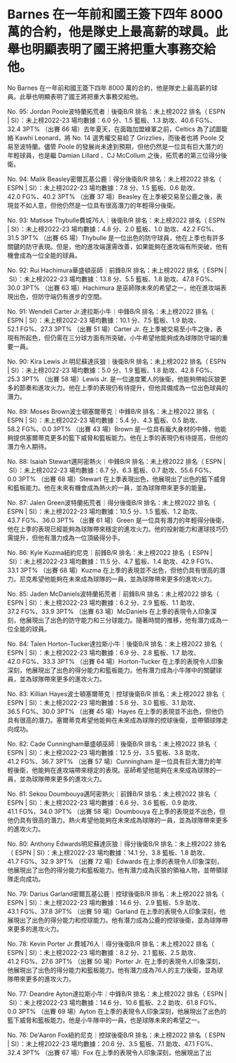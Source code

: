 #  Barnes 在一年前和國王簽下四年 8000 萬的合約，他是隊史上最高薪的球員。此舉也明顯表明了國王將把重大事務交給他。

 No 
  Barnes 在一年前和國王簽下四年 8000 萬的合約，他是隊史上最高薪的球員。此舉也明顯表明了國王將把重大事務交給他。

 No. 95: Jordan Poole波特蘭拓荒者｜後衛B/R 排名：未上榜2022 排名（ ESPN | SI）：未上榜2022-23 場均數據：6.0 分、1.5 籃板、1.3 助攻、40.6 FG%、32.4 3PT% （出賽 66 場）去年夏天，在面臨加盟綠軍之前，Celtics 為了試圖籠絡 Kawhi Leonard，將 No. 14 選秀權交易給了 Grizzlies，而後者也將 Poole 交易至波特蘭。儘管 Poole 的發展尚未達到預期，但他仍然是一位具有巨大潛力的年輕球員，也是繼 Damian Lillard 、CJ McCollum 之後，拓荒者的第三位得分後衛。

 No. 94: Malik Beasley密爾瓦基公鹿｜得分後衛B/R 排名：未上榜2022 排名（ ESPN | SI）：未上榜2022-23 場均數據：7.8 分、1.5 籃板、0.6 助攻、42.0 FG%、40.2 3PT% （出賽 37 場）Beasley 在上季被交易至公鹿之後，表現並不如人意，但他仍然是一位具有很高潛力的年輕得分後衛。

 No. 93: Matisse Thybulle費城76人｜後衛B/R 排名：未上榜2022 排名（ ESPN | SI）：未上榜2022-23 場均數據：4.8 分、2.0 籃板、1.0 助攻、42.2 FG%、31.5 3PT% （出賽 65 場）Thybulle 是一位出色的防守球員，他在上季也有許多關鍵的防守表現。但是，他的進攻端還需改善，如果能夠在進攻端有所突破，他有機會成為一位全能的球員。

 No. 92: Rui Hachimura華盛頓巫師｜前鋒B/R 排名：未上榜2022 排名（ ESPN | SI）：未上榜2022-23 場均數據：13.8 分、5.5 籃板、1.8 助攻、47.8 FG%、30.0 3PT% （出賽 63 場）Hachimura 是巫師隊未來的希望之一，他在進攻端表現出色，但防守端仍有進步的空間。

 No. 91: Wendell Carter Jr.達拉斯小牛｜中鋒B/R 排名：未上榜2022 排名（ ESPN | SI）：未上榜2022-23 場均數據：10.1 分、7.5 籃板、1.9 助攻、52.1 FG%、27.3 3PT% （出賽 51 場）Carter Jr. 在上季被交易至小牛之後，表現有所起色，但仍需在三分球方面有所突破。小牛希望他能夠成為球隊防守端的重要一員。

 No. 90: Kira Lewis Jr.明尼蘇達灰狼｜後衛B/R 排名：未上榜2022 排名（ ESPN | SI）：未上榜2022-23 場均數據：5.0 分、1.9 籃板、1.8 助攻、42.8 FG%、25.3 3PT% （出賽 58 場）Lewis Jr. 是一位速度驚人的後衛，他能夠帶給灰狼更多的節奏和進攻火力。他在上季的表現仍有待提升，但他具備成為一位出色球員的潛力。

 No. 89: Moses Brown波士頓塞爾蒂克｜中鋒B/R 排名：未上榜2022 排名（ ESPN | SI）：未上榜2022-23 場均數據：5.4 分、4.3 籃板、0.5 助攻、58.2 FG%、0.0 3PT% （出賽 43 場）Brown 是一位具有龐大身材的中鋒，他能夠提供塞爾蒂克更多的籃下威脅和籃板能力。他在上季的表現仍有待提高，但他的潛力令人期待。

 No. 88: Isaiah Stewart邁阿密熱火｜中鋒B/R 排名：未上榜2022 排名（ ESPN | SI）：未上榜2022-23 場均數據：6.7 分、6.3 籃板、0.7 助攻、55.6 FG%、0.0 3PT% （出賽 68 場）Stewart 在上季表現出色，他展現出了出色的籃下威脅和籃板能力。他在未來有機會成為熱火的一員，並為球隊帶來更多的能量。

 No. 87: Jalen Green波特蘭拓荒者｜得分後衛B/R 排名：未上榜2022 排名（ ESPN | SI）：未上榜2022-23 場均數據：10.5 分、1.5 籃板、1.2 助攻、43.7 FG%、36.0 3PT% （出賽 61 場）Green 是一位具有潛力的年輕得分後衛，他在上季的表現已經能夠為球隊帶來穩定的進攻火力。他的投射能力和運球技巧仍需提升，但他有潛力成為一位頂級得分手。

 No. 86: Kyle Kuzma紐約尼克｜前鋒B/R 排名：未上榜2022 排名（ ESPN | SI）：未上榜2022-23 場均數據：11.5 分、4.7 籃板、1.4 助攻、42.9 FG%、33.1 3PT% （出賽 68 場）Kuzma 在上季的表現並不出色，但他仍具有很高的潛力。尼克希望他能夠在未來成為球隊的一員，並為球隊帶來更多的進攻火力。

 No. 85: Jaden McDaniels波特蘭拓荒者｜前鋒B/R 排名：未上榜2022 排名（ ESPN | SI）：未上榜2022-23 場均數據：6.2 分、2.9 籃板、1.1 助攻、37.2 FG%、33.9 3PT% （出賽 63 場）McDaniels 在上季的表現令人印象深刻，他展現出了出色的防守能力和三分球能力。隨著時間的推移，他有潛力成為一位全能的球員。

 No. 84: Talen Horton-Tucker達拉斯小牛｜後衛B/R 排名：未上榜2022 排名（ ESPN | SI）：未上榜2022-23 場均數據：6.9 分、2.8 籃板、1.7 助攻、42.0 FG%、33.3 3PT% （出賽 64 場）Horton-Tucker 在上季的表現令人印象深刻，他展現出了出色的得分能力和籃板能力。他有潛力成為小牛隊中的關鍵球員，並為球隊帶來更多的進攻火力。

 No. 83: Killian Hayes波士頓塞爾蒂克｜控球後衛B/R 排名：未上榜2022 排名（ ESPN | SI）：未上榜2022-23 場均數據：5.6 分、3.0 籃板、3.1 助攻、36.5 FG%、30.0 3PT% （出賽 45 場）Hayes 在上季的表現並不出色，但他仍具有很高的潛力。塞爾蒂克希望他能夠在未來成為球隊的控球後衛，並帶領球隊走向成功。

 No. 82: Cade Cunningham華盛頓巫師｜後衛B/R 排名：未上榜2022 排名（ ESPN | SI）：未上榜2022-23 場均數據：12.5 分、3.5 籃板、3.8 助攻、41.2 FG%、36.7 3PT% （出賽 57 場）Cunningham 是一位具有巨大潛力的年輕後衛，他能夠在進攻端帶來穩定的表現。巫師希望他能夠在未來成為球隊的一員，並為球隊帶來更多的進攻火力。

 No. 81: Sekou Doumbouya邁阿密熱火｜前鋒B/R 排名：未上榜2022 排名（ ESPN | SI）：未上榜2022-23 場均數據：6.6 分、3.6 籃板、0.9 助攻、41.1 FG%、34.0 3PT% （出賽 58 場）Doumbouya 在上季的表現並不出色，但他仍具有很高的潛力。熱火希望他能夠在未來成為球隊的一員，並為球隊帶來更多的進攻火力。

 No. 80: Anthony Edwards明尼蘇達灰狼｜得分後衛B/R 排名：未上榜2022 排名（ ESPN | SI）：未上榜2022-23 場均數據：14.1 分、3.8 籃板、1.8 助攻、41.7 FG%、32.9 3PT% （出賽 72 場）Edwards 在上季的表現令人印象深刻，他展現出了出色的得分能力和籃板能力。他有潛力成為灰狼的領袖人物，並帶領球隊走向成功。

 No. 79: Darius Garland密爾瓦基公鹿｜控球後衛B/R 排名：未上榜2022 排名（ ESPN | SI）：未上榜2022-23 場均數據：14.6 分、2.9 籃板、5.9 助攻、43.1 FG%、37.8 3PT% （出賽 59 場）Garland 在上季的表現令人印象深刻，他展現出了出色的得分能力和控球能力。他有潛力成為公鹿的控球後衛，並為球隊帶來更多的進攻火力。

 No. 78: Kevin Porter Jr.費城76人｜得分後衛B/R 排名：未上榜2022 排名（ ESPN | SI）：未上榜2022-23 場均數據：8.2 分、2.1 籃板、2.5 助攻、41.2 FG%、27.6 3PT% （出賽 50 場）Porter Jr. 在上季的表現令人印象深刻，他展現出了出色的得分能力和籃板能力。他有潛力成為76人的主力後衛，並為球隊帶來更多的進攻火力。

 No. 77: Deandre Ayton達拉斯小牛｜中鋒B/R 排名：未上榜2022 排名（ ESPN | SI）：未上榜2022-23 場均數據：14.6 分、10.6 籃板、2.2 助攻、61.8 FG%、0.0 3PT% （出賽 69 場）Ayton 在上季的表現令人印象深刻，他展現出了出色的籃下威脅和籃板能力。他是小牛隊中的一員，也是球隊未來的希望之一。

 No. 76: De'Aaron Fox紐約尼克｜控球後衛B/R 排名：未上榜2022 排名（ ESPN | SI）：未上榜2022-23 場均數據：20.6 分、3.5 籃板、7.1 助攻、47.1 FG%、32.4 3PT% （出賽 67 場）Fox 在上季的表現令人印象深刻，他展現出了出